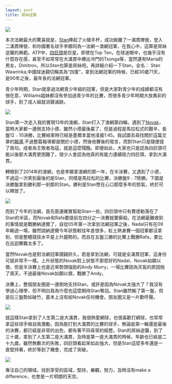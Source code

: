 ```yaml
---
layout: post
title: 屌絲逆襲
---
```

![](http://m1.img.srcdd.com/farm5/d/2015/0613/23/6E572DA4A240A63FA3FC522183A59396_B500_900_500_334.jpeg)

本次法網最大的驚喜就是，[Stan](https://en.wikipedia.org/wiki/Stan_Wawrinka#2014:_Australian_Open.2C_Masters_1000.2C_Davis_Cup_titles_and_Career_high_ranking)捧起了火槍手杯，成功脫離了一滿貫陣營，登入二滿貫陣營，和你國著名球手李娜同為一法網一澳網冠軍，在我心中，這算是屌絲逆襲的典範。ATP中，[四巨頭](https://en.wikipedia.org/wiki/Big_Four_(tennis))是巨星。即使在Top Ten，在球迷眼中，也幾乎沒有什麼存在感，甚至不如常常在大滿貫中爆出冷門的Tsonga等，當然還有Maria的男友，Dimitrov。所以Stan也算是屌絲吧。再詳細介紹一下Stan，全名： Stan Wawrinka,中國球迷親切稱其為“四蛋”，拿到法網冠軍的時候，已經30歲71天，是90年之後，最年長的法網冠軍。

青少年時期，Stan就拿過法網青少年組的冠軍，但是大家對青少年的成績都沒有很在意，Williams姐妹都沒有參加過青少年的比賽，而很多青少年時期大放異彩的球手，到了成人組就消聲滅跡。

![](http://m3.img.srcdd.com/farm5/d/2015/0613/23/B91801C3976596FDF3A6085AE9422497_B1280_1280_600_330.jpeg)

Stan第一次走入我的實現13年的澳網，Stan打入了澳網第四輪，遇到了[Novak](https://en.wikipedia.org/wiki/Novak_Djokovic)，當時大家都一邊倒支持小德，雖然小德最後贏了，但是過程是馬拉松式的艱辛，長盤12﹣10決勝，比賽結束時已經是墨爾本當地凌晨1:45。我試圖去尋找關於這篇文章的[報導](http://www.nytimes.com/2013/01/21/sports/tennis/21iht-open21.html?_r=0),不過整篇報導都是關於小德，然後他賽後的發言，而對Stan只是隨便提了兩句。成者為王敗者為寇，就是這麼殘酷。即便如此，大家也只是認為四巨頭可能以後那大滿貫更困難了，很少人會認為他真的有能力連續阻力四巨頭，拿到大滿貫。

轉眼到了2014年的澳網，也是李娜拿澳網的那一年，在半決賽，又遇到了小德，不過這一次笑到最後的是Stan，同樣是馬拉松的比賽，決勝盤9﹣7險勝。下圖是決勝盤拿到勝利那一剎那的Stan。勝利是Stan憋在心口那麼多年的怒氣，終於可以釋放了。

![](http://m1.img.srcdd.com/farm5/d/2015/0614/00/92FD74162F0E9EDB1666D811D0719977_B500_900_500_355.jpeg)

而到了今年的法網，首先簽運確實幫助Stan一些，四巨頭中只有費德勒落在了Stan的半區，而Novak和Rafa要提前在四分之一決賽就要廝殺。在法網最難做到的事情就是戰勝納達爾了，自從05年第一次拿到法網冠軍之後，Nadal只有在09年輸過一場。雖然說納達爾今年狀態較往年差很多，紅土熱身賽一個冠軍都沒拿到，但是整體競技水平是上升趨勢的。而且在五盤三勝的比賽上戰勝Rafa，要比在巡迴賽難太多了。

當然Novak也是對法網冠軍覬覦許久，若是拿到法網，可就是全滿貫冠軍，這身份可就非常不一樣。上升狀態的Novak對上狀態不那麼好的Nadal，Novak如願以償，但是半決賽上也是近來勢頭強勁的Andy Murry，一場比賽因為天氣的原因拖了兩天，不過最後Novak如願以償，戰勝了Andy。

決賽上，整個朋友圈是一邊倒地支持Stan，或許是因為Novak太強大了？我沒有學過心理學，但不明白我為什麼也這麼期待Stan奪冠。Stan雖然輸了第一盤，但是后三盤勢如破竹，基本上沒有給Novak任何機會。朋友圈又是一片歡呼聲。

![](http://m2.img.srcdd.com/farm4/d/2015/0614/00/8B9EB2D47793FFA99FB2D04D6C634E98_B500_900_500_333.jpeg)

就這樣Stan拿到了人生第二座大滿貫，我很熱愛網球，也很喜歡打網球，也常常拿這些球手做自我激勵，因為能打到大滿貫的比賽的球手，無論是第一輪還是最後的決賽，都已經是非常的出色，都有著不同尋常的經歷。Stan的屌絲逆襲，到了三十歲，拿到了人生第二座大滿貫，及時是第一座大滿貫的時候，年齡也已經是二十九歲。雖然無數次的失敗，四巨頭看起來如此強大，但是Stan這麼多年還是一直堅持著，終於等到了機會，完成了突破。

![](http://m2.img.srcdd.com/farm4/d/2015/0614/00/31D496C01717A5406C56159351C0002D_B500_900_500_332.jpeg)

專注自己的領域，找到享受的區域，堅持，樂觀，努力，及時沒有make a difference，也會是一片明朗的天空。